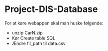 # Project-DIS-Database
For at køre webappen skal man huske følgende:
- unzip CarN.zip
- Kør Create table.SQL
- Ændre fil_path til data.csv

